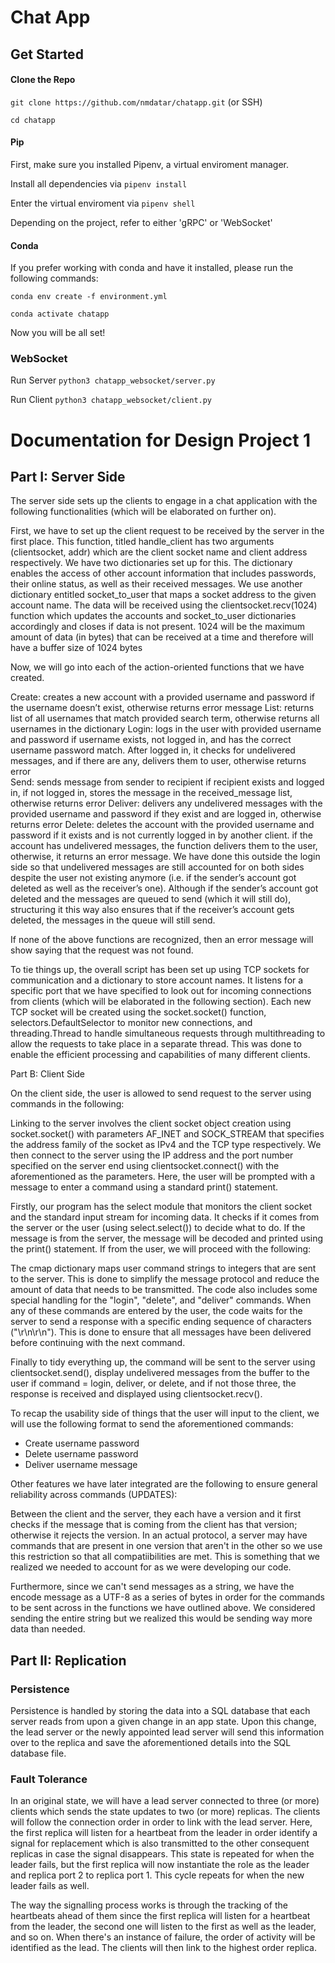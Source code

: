 # Chat App

## Get Started

#### Clone the Repo

`git clone https://github.com/nmdatar/chatapp.git` (or SSH)

`cd chatapp`

#### **Pip**

First, make sure you installed Pipenv, a virtual enviroment manager.

Install all dependencies via `pipenv install`

Enter the virtual enviroment via `pipenv shell`

Depending on the project, refer to either 'gRPC' or 'WebSocket'

#### **Conda**

If you prefer working with conda and have it installed, please run the following commands:

`conda env create -f environment.yml`

`conda activate chatapp`

Now you will be all set!


### WebSocket

Run Server `python3 chatapp_websocket/server.py`

Run Client `python3 chatapp_websocket/client.py`

# Documentation for Design Project 1

## Part I: Server Side

The server side sets up the clients to engage in a chat application with the following functionalities (which will be elaborated on further on).

First, we have to set up the client request to be received by the server in the first place. This function, titled handle_client has two arguments (clientsocket, addr) which are the client socket name and client address respectively. We have two dictionaries set up for this. The dictionary enables the access of other account information that includes passwords, their online status, as well as their received messages. We use another dictionary entitled socket_to_user that maps a socket address to the given account name. The data will be received using the clientsocket.recv(1024) function which updates the accounts and socket_to_user dictionaries accordingly and closes if data is not present. 1024 will be the maximum amount of data (in bytes) that can be received at a time and therefore will have a buffer size of 1024 bytes

Now, we will go into each of the action-oriented functions that we have created.

Create: creates a new account with a provided username and password if the username doesn’t exist, otherwise returns error message
List: returns list of all usernames that match provided search term, otherwise returns all usernames in the dictionary
Login: logs in the user with provided username and password if username exists, not logged in, and has the correct username password match. After logged in, it checks for undelivered messages, and if there are any, delivers them to user, otherwise returns error  
Send: sends message from sender to recipient if recipient exists and logged in, if not logged in, stores the message in the received_message list, otherwise returns error
Deliver: delivers any undelivered messages with the provided username and password if they exist and are logged in, otherwise returns error
Delete: deletes the account with the provided username and password if it exists and is not currently logged in by another client. if the account has undelivered messages, the function delivers them to the user, otherwise, it returns an error message. We have done this outside the login side so that undelivered messages are still accounted for on both sides despite the user not existing anymore (i.e. if the sender’s account got deleted as well as the receiver’s one). Although if the sender’s account got deleted and the messages are queued to send (which it will still do), structuring it this way also ensures that if the receiver’s account gets deleted, the messages in the queue will still send.

If none of the above functions are recognized, then an error message will show saying that the request was not found.

To tie things up, the overall script has been set up using TCP sockets for communication and a dictionary to store account names. It listens for a specific port that we have specified to look out for incoming connections from clients (which will be elaborated in the following section). Each new TCP socket will be created using the socket.socket() function, selectors.DefaultSelector to monitor new connections, and threading.Thread to handle simultaneous requests through multithreading to allow the requests to take place in a separate thread. This was done to enable the efficient processing and capabilities of many different clients.

Part B: Client Side

On the client side, the user is allowed to send request to the server using commands in the following:

Linking to the server involves the client socket object creation using socket.socket() with parameters AF_INET and SOCK_STREAM that specifies the address family of the socket as IPv4 and the TCP type respectively. We then connect to the server using the IP address and the port number specified on the server end using clientsocket.connect() with the aforementioned as the parameters. Here, the user will be prompted with a message to enter a command using a standard print() statement.

Firstly, our program has the select module that monitors the client socket and the standard input stream for incoming data. It checks if it comes from the server or the user (using select.select()) to decide what to do. If the message is from the server, the message will be decoded and printed using the print() statement. If from the user, we will proceed with the following:

The cmap dictionary maps user command strings to integers that are sent to the server. This is done to simplify the message protocol and reduce the amount of data that needs to be transmitted. The code also includes some special handling for the "login", "delete", and "deliver" commands. When any of these commands are entered by the user, the code waits for the server to send a response with a specific ending sequence of characters ("\r\n\r\n"). This is done to ensure that all messages have been delivered before continuing with the next command.

Finally to tidy everything up, the command will be sent to the server using clientsocket.send(), display undelivered messages from the buffer to the user if command = login, deliver, or delete, and if not those three, the response is received and displayed using clientsocket.recv().

To recap the usability side of things that the user will input to the client, we will use the following format to send the aforementioned commands:

- Create username password
- Delete username password
- Deliver username message

Other features we have later integrated are the following to ensure general reliability across commands (UPDATES):

Between the client and the server, they each have a version and it first checks if the message that is coming from the client has that version; otherwise it rejects the version. In an actual protocol, a server may have commands that are present in one version that aren't in the other so we use this restriction so that all compatiibilities are met. This is something that we realized we needed to account for as we were developing our code.

Furthermore, since we can't send messages as a string, we have the encode message as a UTF-8 as a series of bytes in order for the commands to be sent across in the functions we have outlined above. We considered sending the entire string but we realized this would be sending way more data than needed.

## Part II: Replication

### Persistence

Persistence is handled by storing the data into a SQL database that each server reads from upon a given change in an app state. Upon this change, the lead server or the newly appointed lead server will send this information over to the replica and save the aforementioned details into the SQL database file. 

### Fault Tolerance

In an original state, we will have a lead server connected to three (or more) clients which sends the state updates to two (or more) replicas. The clients will follow the connection order in order to link with the lead server. Here, the first replica will listen for a heartbeat from the leader in order identify a signal for replacement which is also transmitted to the other consequent replicas in case the signal disappears. This state is repeated for when the leader fails, but the first replica will now instantiate the role as the leader and replica port 2 to replica port 1. This cycle repeats for when the new leader fails as well. 

The way the signalling process works is through the tracking of the heartbeats ahead of them since the first replica will listen for a heartbeat from the leader, the second one will listen to the first as well as the leader, and so on. When there's an instance of failure, the order of activity will be identified as the lead. The clients will then link to the highest order replica. 

